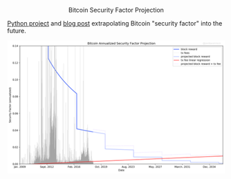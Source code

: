 <center> <p id="title">Bitcoin Security Factor Projection</p> </center>

[Python project](https://github.com/jordanmmck/bitcoin_security_factor) and [blog post](https://medium.com/@jordanmmck/bitcoin-security-in-one-chart-694ee3ed8c2d) extrapolating Bitcoin "security factor" into the future.

[![Github](/public/images/security_factor.png)](https://github.com/jordanmmck/bitcoin_security_factor)
